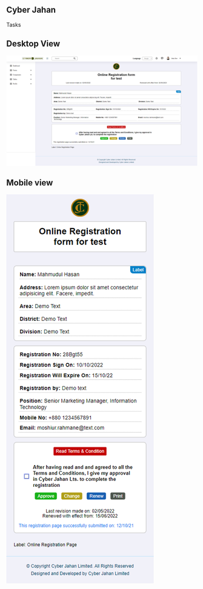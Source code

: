 ## Cyber Jahan

Tasks

## Desktop View

![img](./cj-desktop.png)

## Mobile view

![img](./cj-mobile.png)